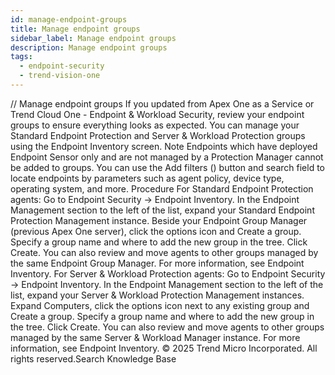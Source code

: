 ```yaml
---
id: manage-endpoint-groups
title: Manage endpoint groups
sidebar_label: Manage endpoint groups
description: Manage endpoint groups
tags:
  - endpoint-security
  - trend-vision-one
---
```


/*<![CDATA[*/ $('#title').html($('meta[name=map-description]').attr('content')); /*]]>*/ Manage endpoint groups If you updated from Apex One as a Service or Trend Cloud One - Endpoint & Workload Security, review your endpoint groups to ensure everything looks as expected. You can manage your Standard Endpoint Protection and Server & Workload Protection groups using the Endpoint Inventory screen. Note Endpoints which have deployed Endpoint Sensor only and are not managed by a Protection Manager cannot be added to groups. You can use the Add filters () button and search field to locate endpoints by parameters such as agent policy, device type, operating system, and more. Procedure For Standard Endpoint Protection agents: Go to Endpoint Security → Endpoint Inventory. In the Endpoint Management section to the left of the list, expand your Standard Endpoint Protection Management instance. Beside your Endpoint Group Manager (previous Apex One server), click the options icon and Create a group. Specify a group name and where to add the new group in the tree. Click Create. You can also review and move agents to other groups managed by the same Endpoint Group Manager. For more information, see Endpoint Inventory. For Server & Workload Protection agents: Go to Endpoint Security → Endpoint Inventory. In the Endpoint Management section to the left of the list, expand your Server & Workload Protection Management instances. Expand Computers, click the options icon next to any existing group and Create a group. Specify a group name and where to add the new group in the tree. Click Create. You can also review and move agents to other groups managed by the same Server & Workload Manager instance. For more information, see Endpoint Inventory. © 2025 Trend Micro Incorporated. All rights reserved.Search Knowledge Base